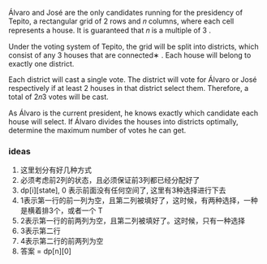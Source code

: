 Álvaro and José are the only candidates running for the presidency of Tepito, a rectangular grid of 2
 rows and 𝑛
 columns, where each cell represents a house. It is guaranteed that 𝑛
 is a multiple of 3
.

Under the voting system of Tepito, the grid will be split into districts, which consist of any 3
 houses that are connected∗
. Each house will belong to exactly one district.

Each district will cast a single vote. The district will vote for Álvaro or José respectively if at least 2
 houses in that district select them. Therefore, a total of 2𝑛3
 votes will be cast.

As Álvaro is the current president, he knows exactly which candidate each house will select. If Álvaro divides the houses into districts optimally, determine the maximum number of votes he can get.

### ideas
1. 这里划分有好几种方式
2. 必须考虑前2列的状态，且必须保证前3列都已经分配好了
3. dp[i][state], 0 表示前面没有任何空间了, 这里有3种选择进行下去
4.  1表示第一行的前一列为空，且第二列被填好了，这时候，有两种选择，一种是横着排3个，或者一个 T
5.  2表示第一行的前两列为空，且第二列被填好了。这时候，只有一种选择
6.  3表示第二行
7.  4表示第二行的前两列为空
8.  答案 = dp[n][0]